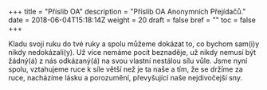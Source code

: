 +++
title = "Příslib OA"
description = "Příslib OA Anonymních Přejídačů."
date = 2018-06-04T15:18:14Z
weight = 20
draft = false
bref = ""
toc = false
+++

<p>
Kladu svoji ruku do tvé ruky a spolu můžeme dokázat to, co bychom sam(i)y nikdy nedokázali(y). Už více nemáme pocit beznaděje, už nikdy nemusí být žádný(á) z nás odkázaný(á) na svou vlastní nestálou sílu vůle. Jsme nyní spolu, vztahujeme ruce k síle větší než je ta naše a tím, že se držíme za ruce, nacházíme lásku a porozumění,
převyšující naše nejdivočejší sny.
</p>
